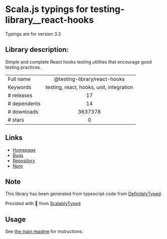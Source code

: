 
# Scala.js typings for testing-library__react-hooks

Typings are for version 3.3

## Library description:
Simple and complete React hooks testing utilities that encourage good testing practices.

|                    |                 |
| ------------------ | :-------------: |
| Full name          | @testing-library/react-hooks |
| Keywords           | testing, react, hooks, unit, integration |
| # releases         | 17 |
| # dependents       | 14 |
| # downloads        | 3637378 |
| # stars            | 0 |

## Links
- [Homepage](https://github.com/testing-library/react-hooks-testing-library#readme)
- [Bugs](https://github.com/testing-library/react-hooks-testing-library/issues)
- [Repository](https://github.com/testing-library/react-hooks-testing-library)
- [Npm](https://www.npmjs.com/package/%40testing-library%2Freact-hooks)
    


## Note
This library has been generated from typescript code from [DefinitelyTyped](https://definitelytyped.org).

Provided with :purple_heart: from [ScalablyTyped](https://github.com/oyvindberg/ScalablyTyped)

## Usage
See [the main readme](../../readme.md) for instructions.


